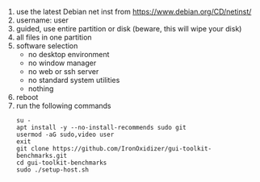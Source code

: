 1. use the latest Debian net inst from https://www.debian.org/CD/netinst/
1. username: user
1. guided, use entire partition or disk (beware, this will wipe your disk)
1. all files in one partition
1. software selection
    - no desktop environment
    - no window manager
    - no web or ssh server
    - no standard system utilities
    - nothing
1. reboot
1. run the following commands
    ```
    su -
    apt install -y --no-install-recommends sudo git
    usermod -aG sudo,video user
    exit
    git clone https://github.com/IronOxidizer/gui-toolkit-benchmarks.git
    cd gui-toolkit-benchmarks
    sudo ./setup-host.sh
    ```

